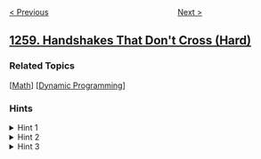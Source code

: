 <!--|This file generated by command(leetcode description); DO NOT EDIT.    |-->
<!--+----------------------------------------------------------------------+-->
<!--|@author    openset <openset.wang@gmail.com>                           |-->
<!--|@link      https://github.com/openset                                 |-->
<!--|@home      https://github.com/openset/leetcode                        |-->
<!--+----------------------------------------------------------------------+-->

[< Previous](../synonymous-sentences "Synonymous Sentences")
　　　　　　　　　　　　　　　　
[Next >](../shift-2d-grid "Shift 2D Grid")

## [1259. Handshakes That Don't Cross (Hard)](https://leetcode.com/problems/handshakes-that-dont-cross "不相交的握手")



### Related Topics
  [[Math](../../tag/math/README.md)]
  [[Dynamic Programming](../../tag/dynamic-programming/README.md)]

### Hints
<details>
<summary>Hint 1</summary>
Use dynamic programming.
</details>

<details>
<summary>Hint 2</summary>
Let dp[n] be the number of ways that n people can handshake.
</details>

<details>
<summary>Hint 3</summary>
Then fix a person as a pivot and turn for every other person who will have a handshake, the answer is the sum of the products of the new two subproblems.
</details>
